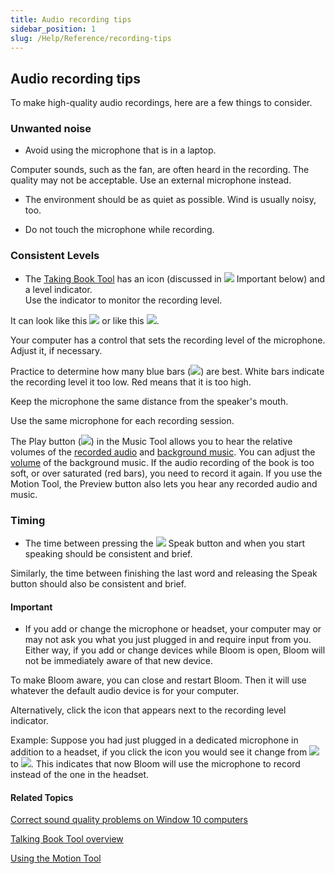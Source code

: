 ```yaml
---
title: Audio recording tips
sidebar_position: 1
slug: /Help/Reference/recording-tips
---
```


## Audio recording tips

To make high-quality audio recordings, here are a few things to consider.

### Unwanted noise

-   Avoid using the microphone that is in a laptop.
    

Computer sounds, such as the fan, are often heard in the recording. The quality may not be acceptable. Use an external microphone instead.

-   The environment should be as quiet as possible. Wind is usually noisy, too.
    
-   Do not touch the microphone while recording.
    

### Consistent Levels

-   The [Taking Book Tool](Talking_Book_Tool_legend.md) has an icon (discussed in ![](/ref-docs-assets/images/Important_Icon.gif) Important below) and a level indicator.  
    Use the indicator to monitor the recording level.
    

It can look like this ![](/ref-docs-assets/images/Tasks/Edit_tasks/Record_Audio/RecordingLevel.png) or like this ![](/ref-docs-assets/images/Tasks/Edit_tasks/Record_Audio/RecordingLevelHeadSet.png).

Your computer has a control that sets the recording level of the microphone.  
Adjust it, if necessary.

Practice to determine how many blue bars (![](/ref-docs-assets/images/Tasks/Edit_tasks/Record_Audio/Bars.png)) are best. White bars indicate the recording level it too low. Red means that it is too high.

Keep the microphone the same distance from the speaker's mouth.

Use the same microphone for each recording session.

The Play button (![](/ref-docs-assets/images/Tasks/Edit_tasks/Music_Tool/PlayButton.png)) in the Music Tool allows you to hear the relative volumes of the [recorded audio](Talking_Book_Tool_overview.md) and [background music](../Music_Tool/Music_Tool_overview.md). You can adjust the [volume](../Music_Tool/Using_the_Music_Tool.md) of the background music. If the audio recording of the book is too soft, or over saturated (red bars), you need to record it again. If you use the Motion Tool, the Preview button also lets you hear any recorded audio and music.

### Timing

-   The time between pressing the ![](/ref-docs-assets/images/Tasks/Edit_tasks/Record_Audio/RecButtonNoAudio.png) Speak button and when you start speaking should be consistent and brief.
    

Similarly, the time between finishing the last word and releasing the Speak button should also be consistent and brief.

#### Important

-   If you add or change the microphone or headset, your computer may or may not ask you what you just plugged in and require input from you. Either way, if you add or change devices while Bloom is open, Bloom will not be immediately aware of that new device.
    

To make Bloom aware, you can close and restart Bloom. Then it will use whatever the default audio device is for your computer.

Alternatively, click the icon that appears next to the recording level indicator.

Example: Suppose you had just plugged in a dedicated microphone in addition to a headset, if you click the icon you would see it change from ![](/ref-docs-assets/images/Tasks/Edit_tasks/Record_Audio/Headset.png) to ![](/ref-docs-assets/images/Tasks/Edit_tasks/Record_Audio/MIC.png). This indicates that now Bloom will use the microphone to record instead of the one in the headset.

#### Related Topics

[Correct sound quality problems on Window 10 computers](Correct_sound_quality_problem_on_Windows_10.md)

[Talking Book Tool overview](Talking_Book_Tool_overview.md)

[Using the Motion Tool](../Motion_Tool/Using_the_Motion_Tool.md)